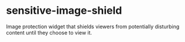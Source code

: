 # sensitive-image-shield
Image protection widget that shields viewers from potentially disturbing content until they choose to view it.
